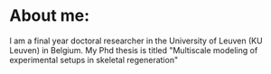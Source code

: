 
# About me:

I am a final year doctoral researcher in the University of Leuven (KU Leuven) in Belgium. My Phd thesis is titled "Multiscale modeling of experimental setups in skeletal regeneration"
